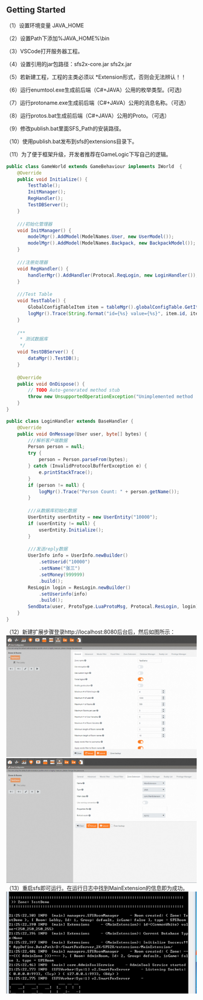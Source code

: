 ## Getting Started

（1）设置环境变量 JAVA_HOME

（2）设置Path下添加%JAVA_HOME%\bin

（3）VSCode打开服务器工程。

（4）设置引用的jar包路径：sfs2x-core.jar     sfs2x.jar

（5）若新建工程，工程的主类必须以 *Extension形式，否则会无法辨认！！

（6）运行enumtool.exe生成前后端（C#+JAVA）公用的枚举类型。(可选)

（7）运行protoname.exe生成前后端（C#+JAVA）公用的消息名称。（可选）

（8）运行protos.bat生成前后端（C#+JAVA）公用的Proto。（可选）

（9）修改publish.bat里面SFS_Path的安装路径。

（10）使用publish.bat发布到sfs的extensions目录下。

（11）为了便于框架升级，开发者推荐在GameLogic下写自己的逻辑。

```java
public class GameWorld extends GameBehaviour implements IWorld  {
    @Override
    public void Initialize() {
        TestTable();
        InitManager();
        RegHandler();
        TestDBServer();
    }

    ///初始化管理器
    void InitManager() {
        modelMgr().AddModel(ModelNames.User, new UserModel());
        modelMgr().AddModel(ModelNames.Backpack, new BackpackModel());
    }

    ///注册处理器
    void RegHandler() {
        handlerMgr().AddHandler(Protocal.ReqLogin, new LoginHandler());
    }

    ///Test Table
    void TestTable() {
        GlobalConfigTableItem item = tableMgr().globalConfigTable.GetItemByKey("CommonWhite");
        logMgr().Trace(String.format("id={%s} value={%s}", item.id, item.value));
    }

    /**
     * 测试数据库
     */
    void TestDBServer() {
        dataMgr().TestDB();
    }

    @Override
    public void OnDispose() {
        // TODO Auto-generated method stub
        throw new UnsupportedOperationException("Unimplemented method 'OnDispose'");
    }
}
```

```java
public class LoginHandler extends BaseHandler {
    @Override
    public void OnMessage(User user, byte[] bytes) {
        ///解析客户端数据
        Person person = null;
        try {
            person = Person.parseFrom(bytes);
        } catch (InvalidProtocolBufferException e) {
            e.printStackTrace();
        }
        if (person != null) {
            logMgr().Trace("Person Count: " + person.getName());
        }

        ///从数据库初始化数据
        UserEntity userEntity = new UserEntity("10000");
        if (userEntity != null) {
            userEntity.Initialize();
        }
        
        ///发送reply数据
        UserInfo info = UserInfo.newBuilder()
            .setUserid("10000")
            .setName("张三")
            .setMoney(999999)
            .build();
        ResLogin login = ResLogin.newBuilder()
            .setUserinfo(info)
            .build();
        SendData(user, ProtoType.LuaProtoMsg, Protocal.ResLogin, login);
    }
}
```
（12）新建扩展步骤登录http://localhost:8080后台后，然后如图所示：
<img src="../Screenshot/zone.png" />
<img src="../Screenshot/extension.png" />
（13）重启sfs即可运行。在运行日志中找到MainExtension的信息即为成功。
<img src="../Screenshot/sfsrun.png" />
